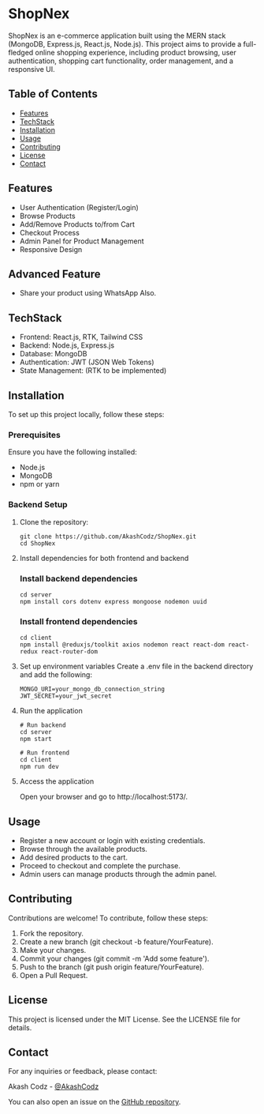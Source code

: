 # ShopNex

ShopNex is an e-commerce application built using the MERN stack (MongoDB, Express.js, React.js, Node.js). This project aims to provide a full-fledged online shopping experience, including product browsing, user authentication, shopping cart functionality, order management, and a responsive UI.

## Table of Contents

- [Features](#features)
- [TechStack](#techStack)
- [Installation](#installation)
- [Usage](#usage)
- [Contributing](#contributing)
- [License](#license)
- [Contact](#contact)

## Features

- User Authentication (Register/Login)
- Browse Products
- Add/Remove Products to/from Cart
- Checkout Process
- Admin Panel for Product Management
- Responsive Design

## Advanced Feature

- Share your product using WhatsApp Also.

## TechStack

- Frontend: React.js, RTK, Tailwind CSS
- Backend: Node.js, Express.js
- Database: MongoDB
- Authentication: JWT (JSON Web Tokens)
- State Management: (RTK to be implemented)

## Installation

To set up this project locally, follow these steps:

### Prerequisites

Ensure you have the following installed:

- Node.js
- MongoDB
- npm or yarn

### Backend Setup

1. Clone the repository:
   ```
   git clone https://github.com/AkashCodz/ShopNex.git
   cd ShopNex
   ```

2. Install dependencies for both frontend and backend
    
   ### Install backend dependencies
       cd server
       npm install cors dotenv express mongoose nodemon uuid

   ### Install frontend dependencies
       cd client
       npm install @reduxjs/toolkit axios nodemon react react-dom react-redux react-router-dom
    

3. Set up environment variables
    Create a .env file in the backend directory and add the following:

    ```
    MONGO_URI=your_mongo_db_connection_string
    JWT_SECRET=your_jwt_secret
    ```

4. Run the application

    ```
    # Run backend
    cd server
    npm start

    # Run frontend
    cd client
    npm run dev
    ```

5. Access the application

    Open your browser and go to http://localhost:5173/.

## Usage
- Register a new account or login with existing credentials.
- Browse through the available products.
- Add desired products to the cart.
- Proceed to checkout and complete the purchase.
- Admin users can manage products through the admin panel.

## Contributing

Contributions are welcome! To contribute, follow these steps:
1. Fork the repository.
2. Create a new branch (git checkout -b feature/YourFeature).
3. Make your changes.
4. Commit your changes (git commit -m 'Add some feature').
5. Push to the branch (git push origin feature/YourFeature).
6. Open a Pull Request.

## License
This project is licensed under the MIT License. See the LICENSE file for details.

## Contact
For any inquiries or feedback, please contact:

Akash Codz - [@AkashCodz](https://github.com/AkashCodz)

You can also open an issue on the [GitHub repository](https://github.com/AkashCodz/ShopNex/issues).
